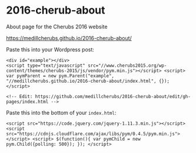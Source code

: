 # 2016-cherub-about
About page for the Cherubs 2016 website

https://medillcherubs.github.io/2016-cherub-about/

Paste this into your Wordpress post:

```
<div id="example"></div>
<script type="text/javascript" src="//www.cherubs2015.org/wp-content/themes/cherubs-2015/js/vendor/pym.min.js"></script> <script> var pymParent = new pym.Parent("example", "//medillcherubs.github.io/2016-cherub-about/index.html", {}); </script>

<!-- Edit: https://github.com/medillcherubs/2016-cherub-about/edit/gh-pages/index.html -->
```

Paste this into the bottom of your `index.html`:

```
<script src="https://code.jquery.com/jquery-1.11.3.min.js"></script> <script src="https://cdnjs.cloudflare.com/ajax/libs/pym/0.4.5/pym.min.js"></script> <script> $(function(){ var pymChild = new pym.Child({polling: 500}); }); </script> 
```
